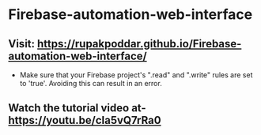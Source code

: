 # Firebase-automation-web-interface
## Visit: https://rupakpoddar.github.io/Firebase-automation-web-interface/

- Make sure that your Firebase project's ".read" and ".write" rules are set to 'true'.
Avoiding this can result in an error.

## Watch the tutorial video at- https://youtu.be/cIa5vQ7rRa0
